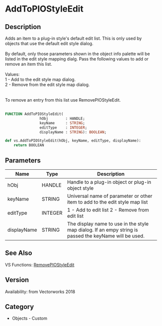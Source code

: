 # AddToPIOStyleEdit

## Description
Adds an item to a plug-in style's default edit list. This is only used by objects that use the default edit style dialog.<BR>
<BR>
By default, only those parameters shown in the object info palette will be listed in the edit style mapping dialg. Pass the following values to add or remove an item this list.<BR>
<BR>
Values:<BR>
1 - Add to the edit style map dialog.<BR>
2 - Remove from the edit style map dialog.<BR>
<BR>
<BR>
To remove an entry from this list use RemovePIOStyleEdit.<BR>
<BR>

```pascal
FUNCTION AddToPIOStyleEdit(
				hObj        : HANDLE;
				keyName     : STRING;
				editType    : INTEGER;
				displayName : STRING): BOOLEAN;
```

```python
def vs.AddToPIOStyleEdit(hObj, keyName, editType, displayName):
    return BOOLEAN
```

## Parameters
|Name|Type|Description|
|---|---|---|
|hObj|HANDLE|Handle to a plug-in object or plug-in object style|
|keyName|STRING|Universal name of parameter or other item to add to the edit style map list|
|editType|INTEGER|1 - Add to edit list 2 - Remove from edit list|
|displayName|STRING|The display name to use in the style map dialog. If an empy string is passed the keyName will be used.|

## See Also
VS Functions:
[RemovePIOStyleEdit](RemovePIOStyleEdit.md)

## Version
Availability: from Vectorworks 2018

## Category
* Objects - Custom


